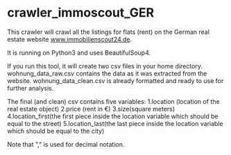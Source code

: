# crawler_immoscout_GER
This crawler will crawl all the listings for flats (rent) on the German real estate website www.immobilienscout24.de.

It is running on Python3 and uses BeautifulSoup4.

If you run this tool, it will create two csv files in your home directory.  
  wohnung_data_raw.csv contains the data as it was extracted from the website.
  wohnung_data_clean.csv is already formatted and ready to use for further analysis.
  
The final (and clean) csv contains five variables:
  1.location (location of the real estate object)
  2.price (rent in €)
  3.size(square meters)
  4.location_first(the first piece inside the location variable which should be equal to the street)
  5.location_last(the last piece inside the location variable which should be equal to the city)
  
Note that "," is used for decimal notation.
